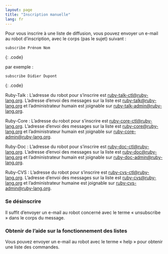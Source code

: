 ```yaml
---
layout: page
title: "Inscription manuelle"
lang: fr
---
```


Pour vous inscrire à une liste de diffusion, vous pouvez envoyer un
e-mail au robot d’inscription, avec le corps (pas le sujet) suivant :

    subscribe Prénom Nom
{: .code}

par exemple :

    subscribe Didier Dupont
{: .code}

Ruby-Talk
: L’adresse du robot pour s’inscrire est
  [ruby-talk-ctl@ruby-lang.org](mailto:ruby-talk-ctl@ruby-lang.org).
  L’adresse d’envoi des messages sur la liste est
  [ruby-talk@ruby-lang.org](mailto:ruby-talk@ruby-lang.org) et
  l’administrateur humain est joignable sur
  [ruby-talk-admin@ruby-lang.org](mailto:ruby-talk-admin@ruby-lang.org).

Ruby-Core
: L’adresse du robot pour s’inscrire est
  [ruby-core-ctl@ruby-lang.org](mailto:ruby-core-ctl@ruby-lang.org).
  L’adresse d’envoi des messages sur la liste est
  [ruby-core@ruby-lang.org](mailto:ruby-core@ruby-lang.org) et
  l’administrateur humain est joignable sur
  [ruby-core-admin@ruby-lang.org](mailto:ruby-core-admin@ruby-lang.org).

Ruby-Doc
: L’adresse du robot pour s’inscrire est
  [ruby-doc-ctl@ruby-lang.org](mailto:ruby-doc-ctl@ruby-lang.org).
  L’adresse d’envoi des messages sur la liste est
  [ruby-doc@ruby-lang.org](mailto:ruby-doc@ruby-lang.org) et
  l’administrateur humain est joignable sur
  [ruby-doc-admin@ruby-lang.org](mailto:ruby-doc-admin@ruby-lang.org).

Ruby-CVS
: L’adresse du robot pour s’inscrire est
  [ruby-cvs-ctl@ruby-lang.org](mailto:ruby-cvs-ctl@ruby-lang.org).
  L’adresse d’envoi des messages sur la liste est
  [ruby-cvs@ruby-lang.org](mailto:ruby-cvs@ruby-lang.org) et
  l’administrateur humaine est joignable sur
  [ruby-cvs-admin@ruby-lang.org](mailto:ruby-cvs-admin@ruby-lang.org).

### Se désinscrire

Il suffit d’envoyer un e-mail au robot concerné avec le terme «
unsubscribe » dans le corps du message.

### Obtenir de l’aide sur la fonctionnement des listes

Vous pouvez envoyer un e-mail au robot avec le terme « help » pour
obtenir une liste des commandes.

